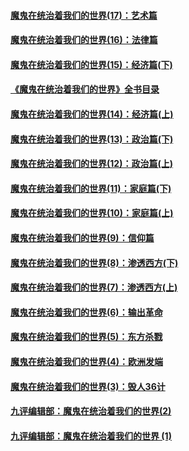 #### [魔鬼在统治着我们的世界(17)：艺术篇](../pages/nsc422/n10499093.md?t=01120706)
#### [魔鬼在统治着我们的世界(16)：法律篇](../pages/nsc422/n10485969.md?t=01120706)
#### [魔鬼在统治着我们的世界(15)：经济篇(下)](../pages/nsc422/n10469975.md?t=01120706)
#### [《魔鬼在统治着我们的世界》全书目录](../pages/nsc422/n10464261.md?t=01120706)
#### [魔鬼在统治着我们的世界(14)：经济篇(上)](../pages/nsc422/n10457370.md?t=01120706)
#### [魔鬼在统治着我们的世界(13)：政治篇(下)](../pages/nsc422/n10448270.md?t=01120706)
#### [魔鬼在统治着我们的世界(12)：政治篇(上)](../pages/nsc422/n10444576.md?t=01120706)
#### [魔鬼在统治着我们的世界(11)：家庭篇(下)](../pages/nsc422/n10440961.md?t=01120706)
#### [魔鬼在统治着我们的世界(10)：家庭篇(上)](../pages/nsc422/n10435448.md?t=01120706)
#### [魔鬼在统治着我们的世界(9)：信仰篇](../pages/nsc422/n10432159.md?t=01120706)
#### [魔鬼在统治着我们的世界(8)：渗透西方(下)](../pages/nsc422/n10429603.md?t=01120706)
#### [魔鬼在统治着我们的世界(7)：渗透西方(上)](../pages/nsc422/n10426013.md?t=01120706)
#### [魔鬼在统治着我们的世界(6)：输出革命](../pages/nsc422/n10421536.md?t=01120706)
#### [魔鬼在统治着我们的世界(5)：东方杀戮](../pages/nsc422/n10417707.md?t=01120706)
#### [魔鬼在统治着我们的世界(4)：欧洲发端](../pages/nsc422/n10414890.md?t=01120706)
#### [魔鬼在统治着我们的世界(3)：毁人36计](../pages/nsc422/n10411583.md?t=01120706)
#### [九评编辑部：魔鬼在统治着我们的世界(2)](../pages/nsc422/n10410036.md?t=01120706)
#### [九评编辑部：魔鬼在统治着我们的世界 (1)](../pages/nsc422/n10406825.md?t=01120706)
